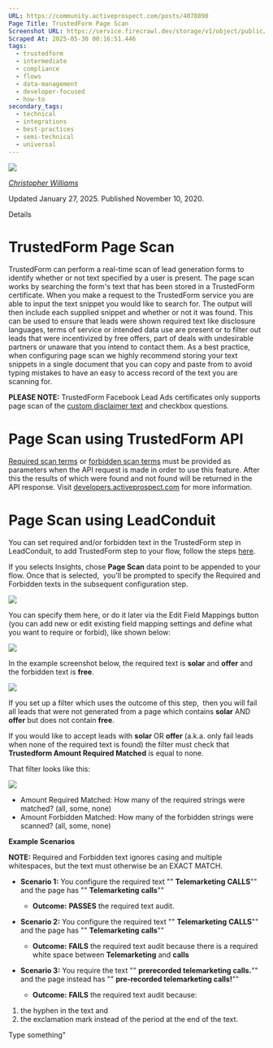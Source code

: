 ```yaml
---
URL: https://community.activeprospect.com/posts/4078890
Page Title: TrustedForm Page Scan
Screenshot URL: https://service.firecrawl.dev/storage/v1/object/public/media/screenshot-99ba5256-af6a-4641-9379-2124c64cb5a4.png
Scraped At: 2025-05-30 00:16:51.446
tags:
  - trustedform
  - intermediate
  - compliance
  - flows
  - data-management
  - developer-focused
  - how-to
secondary_tags:
  - technical
  - integrations
  - best-practices
  - semi-technical
  - universal
---
```


[![](https://content2.bloomfire.com/avatars/users/1405246/thumb/thumbnail.png?f=1620827893&Expires=1748567802&Signature=EsZDWCcQ90gjY757GOKKxTX6ewy4iVikvfVtgJ9Q2zNPavvuY-98g9HrFj4BtMdEF2aQR0VZxUb1Cis3VWnH91SnA2T2fkzyFENqkWvoxIgM5No9~uKQzD0VRNJF4Uagl2tJdSgLOA9NmTM~huZdGoG3Yltn8nMFwLejFUZ1xNQ8R~R0Y50NlMXLqeIrKxGWuSTTO56oCjVbB7l7b52cS5LKRsKMpVqR12C0clF3AFMcLi3NSsLfvWeiwFKHdLS~pyuSet5lpbtTxjU4cWxotKqOeGZ31IoxSFFZJ~r8j4qtBcdgKxLkXS-vpE-oM3PA01I1B5n64oy-jMjXzOqeUQ__&Key-Pair-Id=APKAIDFCFZ2UHE5LPIUA)](https://community.activeprospect.com/memberships/7846678-christopher-williams)

[_Christopher Williams_](https://community.activeprospect.com/memberships/7846678-christopher-williams)

Updated January 27, 2025. Published November 10, 2020.

Details

# TrustedForm Page Scan

TrustedForm can perform a real-time scan of lead generation forms to identify whether or not text specified by a user is present. The page scan works by searching the form's text that has been stored in a TrustedForm certificate. When you make a request to the TrustedForm service you are able to input the text snippet you would like to search for. The output will then include each supplied snippet and whether or not it was found. This can be used to ensure that leads were shown required text like disclosure languages, terms of service or intended data use are present or to filter out leads that were incentivized by free offers, part of deals with undesirable partners or unaware that you intend to contact them. As a best practice, when configuring page scan we highly recommend storing your text snippets in a single document that you can copy and paste from to avoid typing mistakes to have an easy to access record of the text you are scanning for.

**PLEASE NOTE:** TrustedForm Facebook Lead Ads certificates only supports page scan of the [custom disclaimer text](https://www.facebook.com/business/help/1550411888622740?id=735435806665862) and checkbox questions.

# Page Scan using TrustedForm API

[Required scan terms](https://developers.activeprospect.com/docs/trustedform/api/v3.0/tag/Claiming-Certificates/#tag/Claiming-Certificates/operation/ClaimerWeb.ClaimController.create!path=required_scan_terms&t=request) or [forbidden scan terms](https://developers.activeprospect.com/docs/trustedform/api/v3.0/tag/Claiming-Certificates/#tag/Claiming-Certificates/operation/ClaimerWeb.ClaimController.create!path=forbidden_scan_terms&t=request) must be provided as parameters when the API request is made in order to use this feature. After this the results of which were found and not found will be returned in the API response. Visit [developers.activeprospect.com](https://developers.activeprospect.com/) for more information.

# Page Scan using LeadConduit

You can set required and/or forbidden text in the TrustedForm step in LeadConduit, to add TrustedForm step to your flow, follow the steps [here](https://community.activeprospect.com/posts/5098468-trustedform-leadconduit-add-on?_gl=1*ahjo2d*_gcl_au*MTI1NTg1MTA5NS4xNzM2NzgxNDA4LjE2Mjg3NTExMjQuMTczNzc0OTExOC4xNzM3NzQ5MTE4*_ga*NTQ3NjI0NDQxLjE3MzQ2Mzk3NDQ.*_ga_QHXBV6N7D1*MTczODAxNjEzMy4xNTIuMS4xNzM4MDE2NzUyLjM5LjAuMA..).

If you selects Insights, chose **Page Scan** data point to be appended to your flow. Once that is selected,  you'll be prompted to specify the Required and Forbidden texts in the subsequent configuration step.

![](https://content1.bloomfire.com/thumbnails/contents/004/786/623/original.png?f=1738017711&Expires=1748567802&Signature=Rf~daUD7nk7Zx7kl6GE9g5mogNUUt2ZdfQHZEEa4g2SvoOTn8XoU1DJD-CPJofVbuO0DPPveS8GiqICN9NLIHab~Eq05dSURVi7pkd26niwo8LcbbmbdhS-2bgY7MrtyX3~WwvvWC-~JTNwKy3VqUFAg66R8ldSSH4Unazvjkq7JlmywJjwmHDsIdnRCgmwNYMrUHVCNLsAsnFWqbBLK6hNd988sP-nMX-8rS~bdgfpTFzTrnywVyKd3fmBRbZcW3l88XkGG4FqTMhHFHZ~tLIR0QRE2SF8OO9Ex66zgEfRJCwZ5kds8Q~OCoV0yF0iKjoYEnaDRMn8wxwMXpOZ39Q__&Key-Pair-Id=APKAIDFCFZ2UHE5LPIUA)

You can specify them here, or do it later via the Edit Field Mappings button (you can add new or edit existing field mapping settings and define what you want to require or forbid), like shown below:

![](https://content2.bloomfire.com/thumbnails/contents/004/786/592/original.png?f=1738017288&Expires=1748567802&Signature=p7FYt7rNOPPHrAsxonORr-OypXfXOLsxqP2RaHPwlc~6OF0qTZtuC7HdIYFXS-fVv6l-G1LDZvbXvoXSogu7ATIs5XKjE-oHddNbhPtL-S98PwwkXFHlYXtFkTy~NCZvZZUphHjSd37Q8dLFM2QOEqMvsPxhQSrTUUBIwQ6muTq183xsQfMlqle3F9PUtnIekM4XcoHdI-N4M2cUhL9~XMV9jOstizSc8Q27MqJpna4H0FUnk3gmVwlXbgD~zEZxrCL-kjgwCwdyBQlr42YWJ5HaeYiZhqFGVrCJKx4Gmjw7bg7iRmrPYuZotN5fUFLB7fHMvynZg5JgrZvJrgdEfQ__&Key-Pair-Id=APKAIDFCFZ2UHE5LPIUA)

In the example screenshot below, the required text is **solar** and **offer** and the forbidden text is **free**.

![](https://content3.bloomfire.com/thumbnails/contents/004/786/642/original.png?f=1738018422&Expires=1748567802&Signature=YH6uc3SzeeyM9k0LcNfR3EB-K3HIyyw7auywk34ErUD-JzPHv16HmesnkYx6Etx5n-Aylq-YKqPjCgy0spaWmpitAcQ-YRRIXbb6GgUgs2HU3JutlrUItK9bD4FssDZoaMI46ljJLEmczn95GUEzbYST0gsTGF1EqBnfVsDglPYhBmzb1SN4Ibdw3OXq699wDi85aFzbMHO05ydU0yonVgZnBsFFHaCHo~D~HpmOd9wsTiX9QMuAo~RfKPfETHUoagS0mylDHU5WOYVFATiiTFt121s8mYJ5t6J3vpZpMCbyFvlKcKUF~K7VFhz5Gl6eTNlu1Xtr9bazwEsK5Qk~Wg__&Key-Pair-Id=APKAIDFCFZ2UHE5LPIUA)

If you set up a filter which uses the outcome of this step,  then you will fail all leads that were not generated from a page which contains **solar** AND **offer** but does not contain **free**.

If you would like to accept leads with **solar** OR **offer** (a.k.a. only fail leads when none of the required text is found) the filter must check that **Trustedform Amount Required Matched** is equal to none.

That filter looks like this:

![](https://content3.bloomfire.com/thumbnails/contents/004/786/682/original.png?f=1738019321&Expires=1748567802&Signature=hM7gBtiPRndFM5UYUTmHySAj-Wn3jB8y7EvoF8xbxKPLgWKDQhWulY7C5vMy5GCQx73HODcAuDQvzoDPBTPC5JCBlT9k51J~eByuD8uCOg~I8RBOy6~DHt~shMKYahVOpZhSnuyypyXa-WBctyXow7OI~XAsZh4RaPsEve5dj5fZ8z8Njbnzu9jUxMRSImnEZHlguczl3PypU54HrvICVv-kW-1fM35kn56H~HAagxIsmBn6d0rFPSo-rRN6uLYeBwuFCPauRKzFQVae0cPkKegBNtaBjEJE84Y5atRxySGg260~EA7HPfKdLNYorPN4IvFW2rdz9jt~Fq6WJUxqFQ__&Key-Pair-Id=APKAIDFCFZ2UHE5LPIUA)

- Amount Required Matched: How many of the required strings were matched? (all, some, none)
- Amount Forbidden Matched: How many of the forbidden strings were scanned? (all, some, none)

**Example Scenarios**

**NOTE:** Required and Forbidden text ignores casing and multiple whitespaces, but the text must otherwise be an EXACT MATCH.

- **Scenario 1:** You configure the required text "" **Telemarketing** **CALLS**"" and the page has "" **Telemarketing** **calls**""
  - **Outcome:** **PASSES** the required text audit.

- **Scenario 2:** You configure the required text "" **Telemarketing** **CALLS**"" and the page has "" **Telemarketing** **calls**""
  - **Outcome:** **FAILS** the required text audit because there is a required white space between **Telemarketing** and **calls**

- **Scenario 3:** You require the text "" **prerecorded telemarketing calls.**"" and the page instead has "" **pre-recorded telemarketing calls!**""
  - **Outcome:** **FAILS** the required text audit because:

1. the hyphen in the text and
2. the exclamation mark instead of the period at the end of the text.

Type something"

